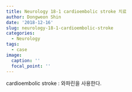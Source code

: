 ```yaml
---
title: Neurology 18-1 cardioembolic stroke 치료
author: Dongweon Shin
date: '2018-12-16'
slug: neurology-18-1-cardioembolic-stroke
categories:
  - Neurology
tags:
  - case
image:
  caption: ''
  focal_point: ''
---
```


cardioembolic stroke : 와파린을 사용한다.


